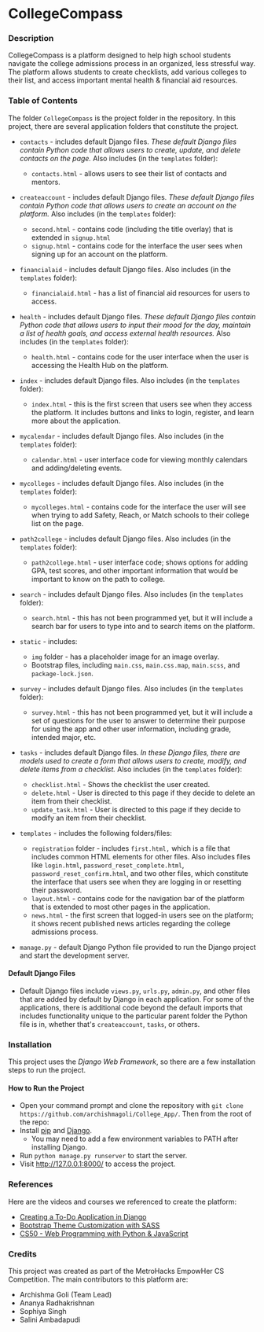 # CollegeCompass 

### Description
CollegeCompass is a platform designed to help high school students navigate the college admissions process in an organized, less stressful way. The platform allows students to create checklists, add various colleges to their list, and access important mental health & financial aid resources. 

### Table of Contents
The folder ```CollegeCompass``` is the project folder in the repository. In this project, there are several application folders that constitute the project. 
* ```contacts``` - includes default Django files. *These default Django files contain Python code that allows users to create, update, and delete contacts on the page.* Also includes (in the ```templates``` folder):
   * ```contacts.html``` - allows users to see their list of contacts and mentors.

* ```createaccount``` - includes default Django files. *These default Django files contain Python code that allows users to create an account on the platform.* Also includes (in the ```templates``` folder):
   * ```second.html``` - contains code (including the title overlay) that is extended in ```signup.html```
   * ```signup.html``` - contains code for the interface the user sees when signing up for an account on the platform. 

* ```financialaid``` - includes default Django files. Also includes (in the ```templates``` folder):
   * ```financialaid.html``` - has a list of financial aid resources for users to access. 

* ```health``` - includes default Django files. *These default Django files contain Python code that allows users to input their mood for the day, maintain a list of health goals, and access external health resources.* Also includes (in the ```templates``` folder):
   * ```health.html``` - contains code for the user interface when the user is accessing the Health Hub on the platform. 

* ```index``` - includes default Django files. Also includes (in the ```templates``` folder):
   * ```index.html``` - this is the first screen that users see when they access the platform. It includes buttons and links to login, register, and learn more about the application. 

* ```mycalendar``` - includes default Django files. Also includes (in the ```templates``` folder):
   * ```calendar.html``` - user interface code for viewing monthly calendars and adding/deleting events. 

* ```mycolleges``` - includes default Django files. Also includes (in the ```templates``` folder):
   * ```mycolleges.html``` - contains code for the interface the user will see when trying to add Safety, Reach, or Match schools to their college list on the page.

* ```path2college``` - includes default Django files. Also includes (in the ```templates``` folder):
   * ```path2college.html``` - user interface code; shows options for adding GPA, test scores, and other important information that would be important to know on the path to college. 

* ```search``` - includes default Django files. Also includes (in the ```templates``` folder):
   * ```search.html``` - this has not been programmed yet, but it will include a search bar for users to type into and to search items on the platform. 

* ```static``` - includes:
   * ```img``` folder - has a placeholder image for an image overlay. 
   * Bootstrap files, including ```main.css```, ```main.css.map```, ```main.scss```, and ```package-lock.json```. 

* ```survey``` - includes default Django files. Also includes (in the ```templates``` folder):
   * ```survey.html``` - this has not been programmed yet, but it will include a set of questions for the user to answer to determine their purpose for using the app and other user information, including grade, intended major, etc. 

* ```tasks``` - includes default Django files. *In these Django files, there are models used to create a form that allows users to create, modify, and delete items from a checklist.* Also includes (in the ```templates``` folder):
   * ```checklist.html``` - Shows the checklist the user created. 
   * ```delete.html``` - User is directed to this page if they decide to delete an item from their checklist. 
   * ```update_task.html``` - User is directed to this page if they decide to modify an item from their checklist.

* ```templates``` - includes the following folders/files:
   * ```registration``` folder - includes ```first.html,``` which is a file that includes common HTML elements for other files. Also includes files like ```login.html```, ```password_reset_complete.html```, ```password_reset_confirm.html```, and two other files, which constitute the interface that users see when they are logging in or resetting their password.  
   * ```layout.html``` - contains code for the navigation bar of the platform that is extended to most other pages in the application. 
   * ```news.html``` - the first screen that logged-in users see on the platform; it shows recent published news articles regarding the college admissions process. 

* ```manage.py``` - default Django Python file provided to run the Django project and start the development server.

#### Default Django Files
* Default Django files include ```views.py```, ```urls.py```, ```admin.py```, and other files that are added by default by Django in each application. For some of the applications, there is additional code beyond the default imports that includes functionality unique to the particular parent folder the Python file is in, whether that's ```createaccount```, ```tasks```, or others.

### Installation 
This project uses the *Django Web Framework*, so there are a few installation steps to run the project. 

#### How to Run the Project
* Open your command prompt and clone the repository with ```git clone https://github.com/archishmagoli/College_App/```. Then from the root of the repo:
* Install [pip](https://pip.pypa.io/en/stable/installing/) and [Django](https://docs.djangoproject.com/en/3.2/topics/install/). 
  * You may need to add a few environment variables to PATH after installing Django. 
* Run ```python manage.py runserver``` to start the server.
* Visit http://127.0.0.1:8000/ to access the project. 

### References
Here are the videos and courses we referenced to create the platform:
* [Creating a To-Do Application in Django](https://www.youtube.com/watch?v=4RWFvXDUmjo)
* [Bootstrap Theme Customization with SASS](https://www.youtube.com/watch?v=6Ovw43Dkp44)
* [CS50 - Web Programming with Python & JavaScript](https://cs50.harvard.edu/web/2020/)

### Credits
This project was created as part of the MetroHacks EmpowHer CS Competition. The main contributors to this platform are:
* Archishma Goli (Team Lead)
* Ananya Radhakrishnan
* Sophiya Singh
* Salini Ambadapudi

